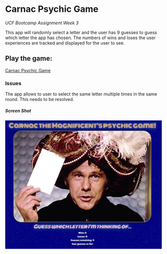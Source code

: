 # Carnac Psychic Game
*UCF Bootcamp Assignment Week 3*

This app will randomly select a letter and the user has 9 guesses to guess which letter the app has chosen.
The numbers of wins and loses the user experiences are tracked and displayed for the user to see.

## Play the game:
[Carnac Psychic Game](https://lamepixie.github.io/CarnacTheGreat_PsychicGame)


### Issues
The app allows to user to select the same letter multiple times in the same round. This needs to be resolved.

##### Screen Shot
![Carnac the Magnificent!](assets/images/carnac_screengrab.JPG)
